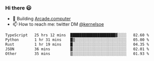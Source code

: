 ### Hi there 😃

- 🔨 Building [Arcade.computer](https://arcade.computer)
- 📫 How to reach me: twitter DM [@kernelsoe](https://twitter.com/kernelsoe)

<!--START_SECTION:waka-->

```txt
TypeScript   25 hrs 12 mins  ████████████████████▓░░░░   82.60 %
Python       1 hr 31 mins    █▒░░░░░░░░░░░░░░░░░░░░░░░   05.00 %
Rust         1 hr 19 mins    █░░░░░░░░░░░░░░░░░░░░░░░░   04.35 %
JSON         36 mins         ▓░░░░░░░░░░░░░░░░░░░░░░░░   02.01 %
Other        35 mins         ▒░░░░░░░░░░░░░░░░░░░░░░░░   01.93 %
```

<!--END_SECTION:waka-->
